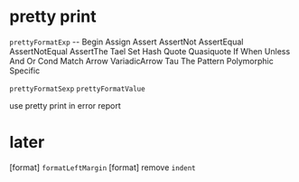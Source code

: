 # pretty print

`prettyFormatExp` -- Begin Assign Assert AssertNot AssertEqual AssertNotEqual AssertThe Tael Set Hash Quote Quasiquote If When Unless And Or Cond Match Arrow VariadicArrow Tau The Pattern Polymorphic Specific

`prettyFormatSexp`
`prettyFormatValue`

use pretty print in error report

# later

[format] `formatLeftMargin`
[format] remove `indent`
